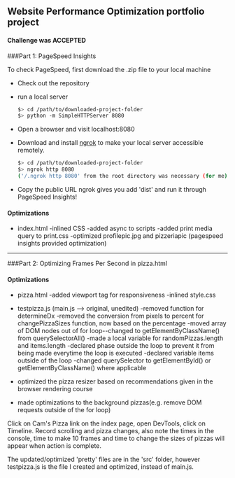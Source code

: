 ## Website Performance Optimization portfolio project

#### Challenge was ACCEPTED

###Part 1: PageSpeed Insights

To check PageSpeed, first download the .zip file to your local machine

* Check out the repository
* run a local server

  ```bash
  $> cd /path/to/downloaded-project-folder
  $> python -m SimpleHTTPServer 8080
  ```

* Open a browser and visit localhost:8080
* Download and install [ngrok](https://ngrok.com/) to make your local server accessible remotely.

  ``` bash
  $> cd /path/to/downloaded-project-folder
  $> ngrok http 8080
  ('/.ngrok http 8080' from the root directory was necessary (for me).)
  ```

* Copy the public URL ngrok gives you add 'dist' and run it through PageSpeed Insights!


#### Optimizations
 * index.html
    -inlined CSS 
    -added async to scripts 
    -added print media query to print.css
    -optimized profilepic.jpg and pizzeriapic (pagespeed insights provided optimization)


___
###Part 2: Optimizing Frames Per Second in pizza.html

#### Optimizations   
  * pizza.html
    -added viewport tag for responsiveness
    -inlined style.css 


  
  * testpizza.js (main.js --> original, unedited)
    -removed function for determineDx
    -removed the conversion from pixels to percent for changePizzaSizes function, now based
    on the percentage 
    -moved array of DOM nodes out of for loop--changed to getElementByClassName() from querySelectorAll()
    -made a local variable for randomPizzas.length and items.length
    -declared phase outside the loop to prevent it from being made everytime the loop is executed 
    -declared variable items outside of the loop 
    -changed querySelector to getElementById() or getElementByClassName() where applicable 
    
    
  * optimized the pizza resizer based on recommendations given in the browser rendering course
  * made optimizations to the background pizzas(e.g. remove DOM requests outside of the for loop)

Click on Cam's Pizza link on the index page, open DevTools, click on Timeline.
Record scrolling and pizza changes, also note the times in the console, time to make 10 frames and time to change the sizes of pizzas will appear when action is complete.

The updated/optimized 'pretty' files are in the 'src' folder, however testpizza.js is the file I created and optimized, instead of main.js.
